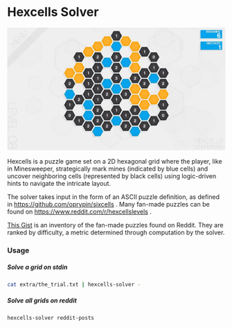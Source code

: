 # Hexcells Solver

![screenshot](./screenshot.jpg)

Hexcells is a puzzle game set on a 2D hexagonal grid where the player, like in Minesweeper, strategically mark mines (indicated by blue cells) and uncover neighboring cells (represented by black cells) using logic-driven hints to navigate the intricate layout.

The solver takes input in the form of an ASCII puzzle definition, as defined in https://github.com/oprypin/sixcells . Many fan-made puzzles can be found on https://www.reddit.com/r/hexcellslevels .

[This Gist](https://gist.github.com/Ngoguey42/a0f661c5cb36180a3a6aca4bb4d385b2/99b37bdf646d8dd76df6a1c26ea0d6acf4856219) is an inventory of the fan-made puzzles found on Reddit. They are ranked by difficulty, a metric determined through computation by the solver.

### Usage

##### Solve a grid on stdin
```sh
cat extra/the_trial.txt | hexcells-solver -
```

##### Solve all grids on reddit

```sh
hexcells-solver reddit-posts
```
